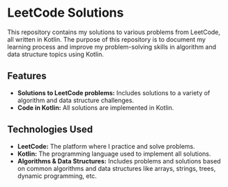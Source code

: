# LeetCode Solutions

This repository contains my solutions to various problems from LeetCode, all written in Kotlin. The purpose of this repository is to document my learning process and improve my problem-solving skills in algorithm and data structure topics using Kotlin.

## Features

- **Solutions to LeetCode problems:** Includes solutions to a variety of algorithm and data structure challenges.
- **Code in Kotlin:** All solutions are implemented in Kotlin.

## Technologies Used

- **LeetCode:** The platform where I practice and solve problems.
- **Kotlin:** The programming language used to implement all solutions.
- **Algorithms & Data Structures:** Includes problems and solutions based on common algorithms and data structures like arrays, strings, trees, dynamic programming, etc.
